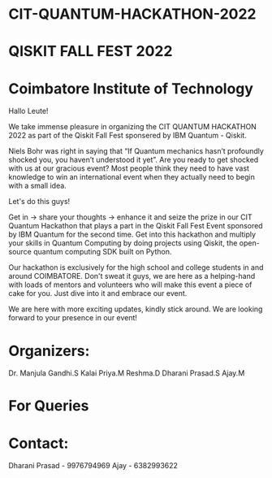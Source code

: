# CIT-QUANTUM-HACKATHON-2022

#                                                              QISKIT FALL FEST 2022

#                                                      Coimbatore Institute of Technology

Hallo Leute!

We take immense pleasure in organizing the CIT QUANTUM HACKATHON 2022 as part of the Qiskit Fall Fest sponsered by IBM Quantum - Qiskit.

Niels Bohr was right in saying that “If Quantum mechanics hasn’t profoundly shocked you, you haven’t understood it yet”. Are you ready to get shocked with us at our gracious event? Most people think they need to have vast knowledge to win an international event when they actually need to begin with a small idea. 

Let's do this guys! 

Get in -> share your thoughts -> enhance it and seize the prize in our CIT Quantum Hackathon that plays a part in the Qiskit Fall Fest Event sponsored by IBM Quantum for the second time. Get into this hackathon and multiply your skills in Quantum Computing by doing projects using Qiskit, the open-source quantum computing SDK built on Python.

Our hackathon is exclusively for the high school  and college students in and around COIMBATORE. Don't sweat it guys, we are here as a helping-hand with loads of  mentors and volunteers who will make this event a piece of cake for you. Just dive into it and embrace our event.

We are here with more exciting updates, kindly stick around. We are looking forward to your presence in our event!



# Organizers:

Dr. Manjula Gandhi.S
Kalai Priya.M
Reshma.D
Dharani Prasad.S
Ajay.M


#  For Queries
# Contact: 

Dharani Prasad - 9976794969
Ajay - 6382993622




